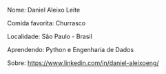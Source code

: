 Nome: Daniel Aleixo Leite

Comida favorita: Churrasco

Localidade: São Paulo - Brasil

Aprendendo: Python e Engenharia de Dados

Sobre: https://www.linkedin.com/in/daniel-aleixoeng/
